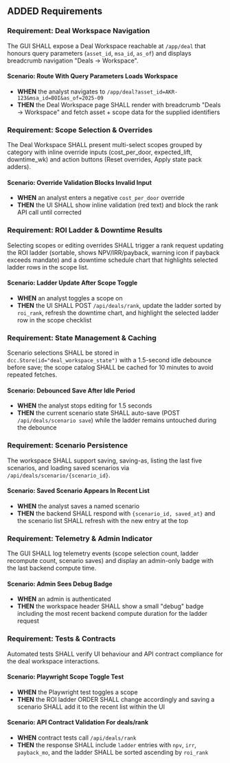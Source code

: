 ## ADDED Requirements
### Requirement: Deal Workspace Navigation
The GUI SHALL expose a Deal Workspace reachable at `/app/deal` that honours query parameters (`asset_id`, `msa_id`, `as_of`) and displays breadcrumb navigation "Deals → Workspace".

#### Scenario: Route With Query Parameters Loads Workspace
- **WHEN** the analyst navigates to `/app/deal?asset_id=AKR-123&msa_id=BOI&as_of=2025-09`
- **THEN** the Deal Workspace page SHALL render with breadcrumb "Deals → Workspace" and fetch asset + scope data for the supplied identifiers

### Requirement: Scope Selection & Overrides
The Deal Workspace SHALL present multi-select scopes grouped by category with inline override inputs (cost_per_door, expected_lift, downtime_wk) and action buttons (Reset overrides, Apply state pack adders).

#### Scenario: Override Validation Blocks Invalid Input
- **WHEN** an analyst enters a negative `cost_per_door` override
- **THEN** the UI SHALL show inline validation (red text) and block the rank API call until corrected

### Requirement: ROI Ladder & Downtime Results
Selecting scopes or editing overrides SHALL trigger a rank request updating the ROI ladder (sortable, shows NPV/IRR/payback, warning icon if payback exceeds mandate) and a downtime schedule chart that highlights selected ladder rows in the scope list.

#### Scenario: Ladder Update After Scope Toggle
- **WHEN** an analyst toggles a scope on
- **THEN** the UI SHALL POST `/api/deals/rank`, update the ladder sorted by `roi_rank`, refresh the downtime chart, and highlight the selected ladder row in the scope checklist

### Requirement: State Management & Caching
Scenario selections SHALL be stored in `dcc.Store(id="deal_workspace_state")` with a 1.5-second idle debounce before save; the scope catalog SHALL be cached for 10 minutes to avoid repeated fetches.

#### Scenario: Debounced Save After Idle Period
- **WHEN** the analyst stops editing for 1.5 seconds
- **THEN** the current scenario state SHALL auto-save (POST `/api/deals/scenario save`) while the ladder remains untouched during the debounce

### Requirement: Scenario Persistence
The workspace SHALL support saving, saving-as, listing the last five scenarios, and loading saved scenarios via `/api/deals/scenario/{scenario_id}`.

#### Scenario: Saved Scenario Appears In Recent List
- **WHEN** the analyst saves a named scenario
- **THEN** the backend SHALL respond with `{scenario_id, saved_at}` and the scenario list SHALL refresh with the new entry at the top

### Requirement: Telemetry & Admin Indicator
The GUI SHALL log telemetry events (scope selection count, ladder recompute count, scenario saves) and display an admin-only badge with the last backend compute time.

#### Scenario: Admin Sees Debug Badge
- **WHEN** an admin is authenticated
- **THEN** the workspace header SHALL show a small "debug" badge including the most recent backend compute duration for the ladder request

### Requirement: Tests & Contracts
Automated tests SHALL verify UI behaviour and API contract compliance for the deal workspace interactions.

#### Scenario: Playwright Scope Toggle Test
- **WHEN** the Playwright test toggles a scope
- **THEN** the ROI ladder ORDER SHALL change accordingly and saving a scenario SHALL add it to the recent list within the UI

#### Scenario: API Contract Validation For deals/rank
- **WHEN** contract tests call `/api/deals/rank`
- **THEN** the response SHALL include `ladder` entries with `npv`, `irr`, `payback_mo`, and the ladder SHALL be sorted ascending by `roi_rank`
